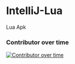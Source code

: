 # IntelliJ-Lua
Lua Apk

### Contributor over time

[![Contributor over time](https://contributor-overtime-api.apiseven.com/contributors-svg?chart=contributorOverTime&repo=Naereen/badges)](https://www.apiseven.com/en/contributor-graph?chart=contributorOverTime&repo=Naereen/badges)
